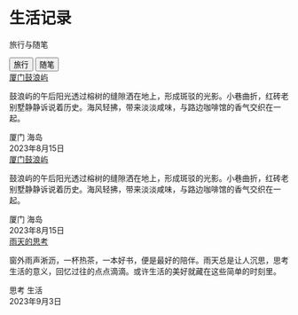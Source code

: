 <div class="life-container">
        <div class="life-header">
            <h1 class="life-title">生活记录</h1>
            <p class="life-subtitle">旅行与随笔</p>
        </div>
        <!--  nav  -->
        <div class="life-nav">
            <button class="life-nav-btn active" data-target="life-travels">旅行</button>
            <button class="life-nav-btn" data-target="life-essays">随笔</button>
        </div>
        <!--  nav  -->
        <div class="life-content">
            <div class="life-section active" id="life-travels">
                <!--旅行1-->
                <div class="life-entry life-travel-entry">
                    <div class="life-entry-header">
                        <a href="travel/xiamen.md" class="life-entry-title">厦门鼓浪屿</a>
                    </div>
                    <div class="life-entry-content">
                        <p>鼓浪屿的午后阳光透过榕树的缝隙洒在地上，形成斑驳的光影。小巷曲折，红砖老别墅静静诉说着历史。海风轻拂，带来淡淡咸味，与路边咖啡馆的香气交织在一起。</p>
                    </div>
                    <div class="life-entry-footer">
                        <div class="life-tags">
                            <span class="life-tag">厦门</span>
                            <span class="life-tag">海岛</span>
                        </div>
                        <div class="life-entry-date">2023年8月15日</div>
                    </div>
                </div>
                <!--旅行2-->
                <div class="life-entry life-travel-entry">
                    <div class="life-entry-header">
                        <a href="travel/xiamen.md" class="life-entry-title">厦门鼓浪屿</a>
                    </div>
                    <div class="life-entry-content">
                        <p>鼓浪屿的午后阳光透过榕树的缝隙洒在地上，形成斑驳的光影。小巷曲折，红砖老别墅静静诉说着历史。海风轻拂，带来淡淡咸味，与路边咖啡馆的香气交织在一起。</p>
                    </div>
                    <div class="life-entry-footer">
                        <div class="life-tags">
                            <span class="life-tag">厦门</span>
                            <span class="life-tag">海岛</span>
                        </div>
                        <div class="life-entry-date">2023年8月15日</div>
                    </div>
                </div>
                <!--在此添加-->
            </div>
            <!--  随笔  -->
            <div class="life-section" id="life-essays">
                <!--  first  -->
                <div class="life-entry life-essay-entry">
                    <div class="life-entry-header">
                        <a href="essays/rainy_day.md" class="life-entry-title">雨天的思考</a>
                    </div>
                    <div class="life-entry-content">
                        <p>窗外雨声淅沥，一杯热茶，一本好书，便是最好的陪伴。雨天总是让人沉思，思考生活的意义，回忆过往的点点滴滴。或许生活的美好就藏在这些简单的时刻里。</p>
                    </div>
                    <div class="life-entry-footer">
                        <div class="life-tags">
                            <span class="life-tag">思考</span>
                            <span class="life-tag">生活</span>
                        </div>
                        <div class="life-entry-date">2023年9月3日</div>
                    </div>
                </div>
                <!--在此添加-->
            </div>
        </div>
</div>